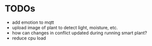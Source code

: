 # TODOs
- add emotion to mqtt
- upload image of plant to detect light, moisture, etc.
- how can changes in conflict updated during running smart plant?
- reduce cpu load
